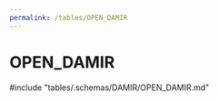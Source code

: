 ```yaml
---
permalink: /tables/OPEN_DAMIR
---
```

# OPEN\_DAMIR
<!-- SPDX-License-Identifier: MPL-2.0 -->

<!-- ATTENTION : Ne pas supprimer ou modifier la ligne ci-dessous -->
#include "tables/.schemas/DAMIR/OPEN_DAMIR.md"
<!-- ATTENTION : Ne pas supprimer ou modifier la ligne ci-dessus -->

